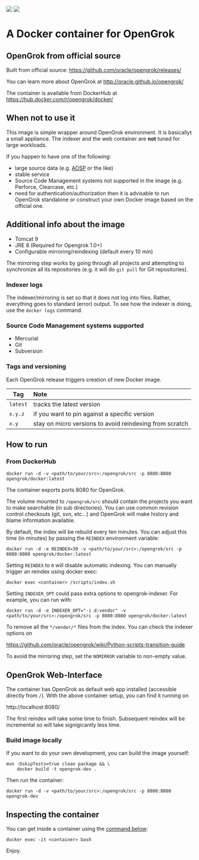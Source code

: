 [![](https://images.microbadger.com/badges/image/opengrok/docker.svg)](https://microbadger.com/images/opengrok/docker "Get your own image badge on microbadger.com")
[![](https://images.microbadger.com/badges/version/opengrok/docker.svg)](https://microbadger.com/images/opengrok/docker "Get your own version badge on microbadger.com")

# A Docker container for OpenGrok

## OpenGrok from official source

Built from official source: https://github.com/oracle/opengrok/releases/

You can learn more about OpenGrok at http://oracle.github.io/opengrok/

The container is available from DockerHub at https://hub.docker.com/r/opengrok/docker/

## When not to use it

This image is simple wrapper around OpenGrok environment. It is basicallyt a small appliance. The indexer and the web container are **not** tuned for large workloads.

If you happen to have one of the following:
  - large source data (e.g. [AOSP](https://en.wikipedia.org/wiki/Android_Open_Source_Project) or the like)
  - stable service
  - Source Code Management systems not supported in the image (e.g. Perforce,
    Clearcase, etc.)
  - need for authentication/authorization
then it is advisable to run OpenGrok standalone or construct your own Docker
image based on the official one.

## Additional info about the image

* Tomcat 9
* JRE 8 (Required for Opengrok 1.0+)
* Configurable mirroring/reindexing (default every 10 min)

The mirroring step works by going through all projects and attempting to
synchronize all its repositories (e.g. it will do `git pull` for Git
repositories).

### Indexer logs

The indexer/mirroring is set so that it does not log into files.
Rather, everything goes to standard (error) output. To see how the indexer
is doing, use the `docker logs` command.

### Source Code Management systems supported

- Mercurial
- Git
- Subversion

### Tags and versioning

Each OpenGrok release triggers creation of new Docker image. 

| Tag      | Note                                                    |
| -------- |:--------------------------------------------------------|
| `latest` | tracks the latest version                               |
| `x.y.z`  | if you want to pin against a specific version           |
| `x.y`    | stay on micro versions to avoid reindexing from scratch |

## How to run

### From DockerHub

    docker run -d -v <path/to/your/src>:/opengrok/src -p 8080:8080 opengrok/docker:latest

The container exports ports 8080 for OpenGrok.

The volume mounted to `/opengrok/src` should contain the projects you want to make searchable (in sub directories). You can use common revision control checkouts (git, svn, etc...) and OpenGrok will make history and blame information available.

By default, the index will be rebuild every ten minutes. You can adjust this
time (in minutes) by passing the `REINDEX` environment variable:

    docker run -d -e REINDEX=30 -v <path/to/your/src>:/opengrok/src -p 8080:8080 opengrok/docker:latest

Setting `REINDEX` to `0` will disable automatic indexing. You can manually trigger an reindex using docker exec:

    docker exec <container> /scripts/index.sh

Setting `INDEXER_OPT` could pass extra options to opengrok-indexer. For example, you can run with:

    docker run -d -e INDEXER_OPT="-i d:vendor" -v <path/to/your/src>:/opengrok/src -p 8080:8080 opengrok/docker:latest

To remove all the `*/vendor/*` files from the index. You can check the indexer options on

https://github.com/oracle/opengrok/wiki/Python-scripts-transition-guide

To avoid the mirroring step, set the `NOMIRROR` variable to non-empty value.

## OpenGrok Web-Interface

The container has OpenGrok as default web app installed (accessible directly from `/`). With the above container setup, you can find it running on

http://localhost:8080/

The first reindex will take some time to finish. Subsequent reindex will be incremental so will take signigicantly less time.

### Build image locally

If you want to do your own development, you can build the image yourself:

    mvn -DskipTests=true clean package && \
        docker build -t opengrok-dev .

Then run the container:

    docker run -d -v <path/to/your/src>:/opengrok/src -p 8080:8080 opengrok-dev

## Inspecting the container

You can get inside a container using the [command below](https://docs.docker.com/engine/reference/commandline/exec/):

```
docker exec -it <container> bash
```

Enjoy.
